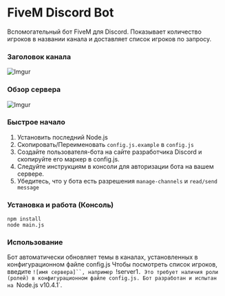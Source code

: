 # FiveM Discord Bot

Вспомогательный бот FiveM для Discord. Показывает количество игроков в названии канала и доставляет список игроков по запросу.

### Заголовок канала
![Imgur](https://i.imgur.com/CivuAY9.png?1)

### Обзор сервера
![Imgur](https://i.imgur.com/InoMIPv.png)

### Быстрое начало

1. Установить последний Node.js
2. Скопировать/Переименовать `config.js.example` в `config.js`
3. Создайте пользователя-бота на сайте разработчика Discord и скопируйте его маркер в config.js.
4. Следуйте инструкциям в консоли для авторизации бота на вашем сервере.
5. Убедитесь, что у бота есть разрешения `manage-channels` и `read/send message` 

### Установка и работа (Консоль)
```
npm install
node main.js
```
### Использование
Бот автоматически обновляет темы в каналах, установленных в конфигурационном файле config.js
Чтобы посмотреть список игроков, введите `![имя сервера]``, например `!server1`. Это требует наличия роли (ролей) в конфигурационном файле config.js.
Бот разработан и испытан на `Node.js v10.4.1`. 
